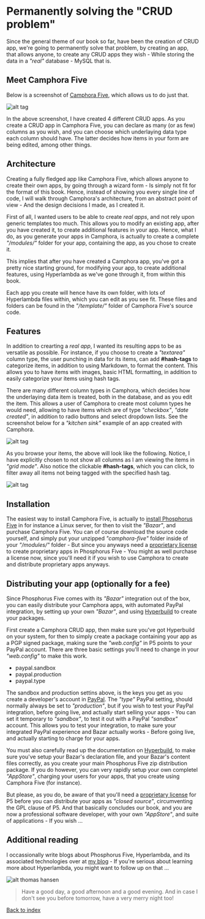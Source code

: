 # Permanently solving the "CRUD problem"

Since the general theme of our book so far, have been the creation of CRUD app, we're going to permanently solve that problem, by creating an app, that allows anyone, to create any CRUD apps they wish - While storing the data in a _"real"_ database - MySQL that is.

## Meet Camphora Five

Below is a screenshot of [Camphora Five](https://github.com/polterguy/camphora-five), which allows us to do just that.

![alt tag](screenshots/chapter-19-3.png)

In the above screenshot, I have created 4 different CRUD apps. As you create a CRUD app in Camphora Five, you can declare as many (or as few) columns as you wish, and you can choose which underlaying data type each column should have. The latter decides how items in your form are being edited, among other things.

## Architecture

Creating a fully fledged app like Camphora Five, which allows anyone to create their own apps, by going through a wizard form - Is simply not fit for the format of this book. Hence, instead of showing you every single line of code, I will walk through Camphora's architecture, from an abstract point of view - And the design decisions I made, as I created it.

First of all, I wanted users to be able to create _real apps_, and not rely upon generic templates too much. This allows you to modify an existing app, after you have created it, to create additional features in your app. Hence, what I do, as you generate your apps in Camphora, is actually to create a complete _"/modules/"_ folder for your app, containing the app, as you chose to create it.

This implies that after you have created a Camphora app, you've got a pretty nice starting ground, for modifying your app, to create additional features, using Hyperlambda as we've gone through it, from within this book.

Each app you create will hence have its own folder, with lots of Hyperlambda files within, which you can edit as you see fit. These files and folders can be found in the _"/template/"_ folder of Camphora Five's source code.

## Features

In addition to crearting a _real app_, I wanted its resulting apps to be as versatile as possible. For instance, if you choose to create a _"textarea"_ column type, the user punching in data for its items, can add __#hash-tags__ to categorize items, in addition to using Markdown, to format the content. This allows you to have items with images, basic HTML formatting, in addition to easily categorize your items using hash tags.

There are many different column types in Camphora, which decides how the underlaying data item is treated, both in the database, and as you edit the item. This allows a user of Camphora to create most column types he would need, allowing to have items which are of type _"checkbox"_, _"date created"_, in addition to radio buttons and select dropdown lists. See the screenshot below for a _"kitchen sink"_ example of an app created with Camphora.

![alt tag](screenshots/chapter-19-6.png)

As you browse your items, the above will look like the following. Notice, I have explicitly chosen to not show all columns as I am viewing the items in _"grid mode"_. Also notice the clickable __#hash-tags__, which you can click, to filter away all items not being tagged with the specified hash tag.

![alt tag](screenshots/chapter-19-7.png)

## Installation

The easiest way to install Camphora Five, is actually to [install Phosphorus Five](https://github.com/polterguy/phosphorusfive/releases) in for instance a Linux server, for then to visit the _"Bazar"_, and purchase Camphora Five. You can of course download the source code yourself, and simply put your unzipped _"camphora-five"_ folder inside of your _"/modules/"_ folder - But since you anyways need a [proprietary license](https://gaiasoul.com/license) to create proprietary apps in Phosphorus Five - You might as well purchase a license now, since you'll need it if you wish to use Camphora to create and distribute proprietary apps anyways.

## Distributing your app (optionally for a fee)

Since Phosphorus Five comes with its _"Bazar"_ integration out of the box, you can easily distribute your Camphora apps, with automated PayPal integration, by setting up your own _"Bazar"_, and using [Hyperbuild](https://github.com/polterguy/hyperbuild) to create your packages.

First create a Camphora CRUD app, then make sure you've got Hyperbuild on your system, for then to simply create a package containing your app as a PGP signed package, making sure the _"web.config"_ in P5 points to your PayPal account. There are three basic settings you'll need to change in your _"web.config"_ to make this work.

* paypal.sandbox
* paypal.production
* paypal.type

The sandbox and production settins above, is the keys you get as you create a developer's account in [PayPal](https://developer.paypal.com/). The _"type"_ PayPal setting, should normally always be set to _"production"_, but if you wish to test your PayPal integration, before going live, and actually start selling your apps - You can set it temporary to _"sandbox"_, to test it out with a PayPal _"sandbox"_ account. This allows you to test your integration, to make sure your integrated PayPal experience and Bazar actually works - Before going live, and actually starting to charge for your apps.

You must also carefully read up the documentation on [Hyperbuild](https://github.com/polterguy/hyperbuild), to make sure you've setup your Bazar's declaration file, and your Bazar's content files correctly, as you create your main Phosphorus Five zip distribution package. If you do however, you can very rapidly setup your own completel _"AppStore"_, charging your users for your apps, that you create using Camphora Five (for instance).

But please, as you do, be aware of that you'll need a [proprietary license](https://gaiasoul.com/license) for P5 before you can distribute your apps as _"closed source"_, circumventing the GPL clause of P5. And that basically concludes our book, and you are now a professional software developer, with your own _"AppStore"_, and suite of applications - If you wish ...

## Additional reading

I occassionally write blogs about Phosphorus Five, Hyperlambda, and its associated technologies over at [my blog](https://gaiasoul.com) - If you're serious about learning more about Hyperlambda, you might want to follow up on that ...

![alt thomas hansen](https://phosphorusfive.files.wordpress.com/2016/06/thomas.jpg)

> Have a good day, a good afternoon and a good evening. And in case I don't see you before tomorrow, have a very merry night too!

[Back to index](README.md)